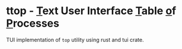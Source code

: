 # ttop - <u>T</u>ext User Interface <u>T</u>able <u>o</u>f <u>P</u>rocesses
TUI implementation of `top` utility using rust and tui crate.
